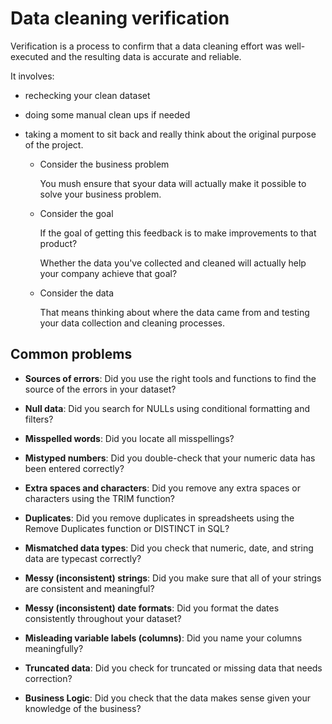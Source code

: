 # Data cleaning verification

Verification is a process to confirm that a data cleaning effort was well-executed and the resulting data is accurate and reliable.

It involves:

- rechecking your clean dataset
- doing some manual clean ups if needed
- taking a moment to sit back and really think about the original purpose of the project.

  - Consider the business problem

    You mush ensure that syour data will actually make it possible to solve your business problem.

  - Consider the goal

    If the goal of getting this feedback is to make improvements to that product?

    Whether the data you've collected and cleaned will actually help your company achieve that goal?

  - Consider the data

    That means thinking about where the data came from and testing your data collection and cleaning processes.

## Common problems

- **Sources of errors**: Did you use the right tools and functions to find the source of the errors in your dataset?

- **Null data**: Did you search for NULLs using conditional formatting and filters?

- **Misspelled words**: Did you locate all misspellings?

- **Mistyped numbers**: Did you double-check that your numeric data has been entered correctly?

- **Extra spaces and characters**: Did you remove any extra spaces or characters using the TRIM function?

- **Duplicates**: Did you remove duplicates in spreadsheets using the Remove Duplicates function or DISTINCT in SQL?

- **Mismatched data types**: Did you check that numeric, date, and string data are typecast correctly?

- **Messy (inconsistent) strings**: Did you make sure that all of your strings are consistent and meaningful?

- **Messy (inconsistent) date formats**: Did you format the dates consistently throughout your dataset?

- **Misleading variable labels (columns)**: Did you name your columns meaningfully?

- **Truncated data**: Did you check for truncated or missing data that needs correction?

- **Business Logic**: Did you check that the data makes sense given your knowledge of the business?
